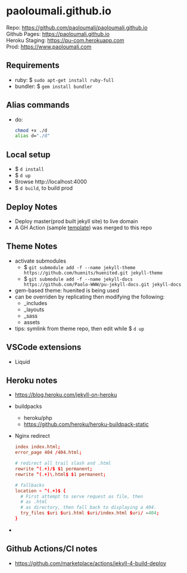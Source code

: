 # paoloumali.github.io

Repo: https://github.com/paoloumali/paoloumali.github.io  
Github Pages: https://paoloumali.github.io  
Heroku Staging: https://pu-com.herokuapp.com  
Prod: https://www.paoloumali.com


## Requirements

- ruby: $ ``sudo apt-get install ruby-full``
- bundler: $ ``gem install bundler``

## Alias commands

- do: 
  ```bash
  chmod +x ./d
  alias d="./d"
  ```
  
## Local setup

- $ ``d install``
- $ ``d up``
- Browse http://localhost:4000
- $ ``d build``, to build prod

## Deploy Notes

- Deploy master(prod built jekyll site) to live domain
- A GH Action (sample [template](https://github.com/Paolo-WWW/jekyll4-deploy-gh-pages.git)) was merged to this repo

## Theme Notes

- activate submodules
  - $ ``git submodule add -f --name jekyll-theme https://github.com/huenits/huenited.git jekyll-theme``
  - $ ``git submodule add -f --name jekyll-docs https://github.com/Paolo-WWW/pu-jekyll-docs.git jekyll-docs``
- gem-based theme: huenited is being used
- can be overriden by replicating then modifying the following:  
  - _includes 
  - _layouts
  - _sass
  - assets
- tips: symlink from theme repo, then edit while $ ``d up``

## VSCode extensions

- Liquid

## Heroku notes

- https://blog.heroku.com/jekyll-on-heroku
- buildpacks
  - heroku/php
  - https://github.com/heroku/heroku-buildpack-static
- Nginx redirect  
  
  ```conf
  index index.html;
  error_page 404 /404.html;

  # redirect all trail slash and .html
  rewrite ^(.+)/$ $1 permanent;
  rewrite ^(.+)\.html$ $1 permanent;

  # fallbacks
  location ~ ^(.+)$ {
    # First attempt to serve request as file, then
    # as .html
    # as directory, then fall back to displaying a 404.
    try_files $uri $uri.html $uri/index.html $uri/ =404;
  }

  ```  
-

## Github Actions/CI notes

- https://github.com/marketplace/actions/jekyll-4-build-deploy
